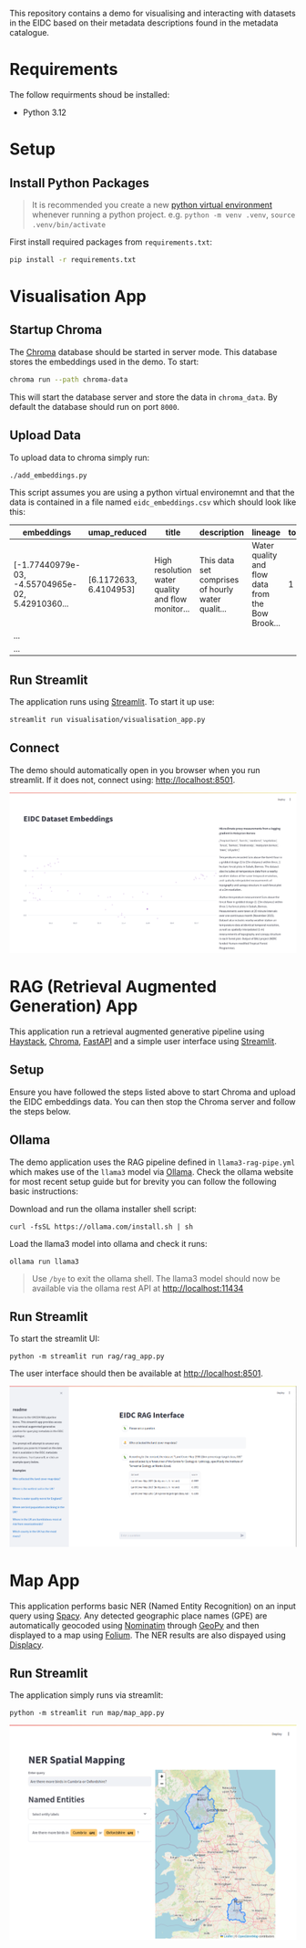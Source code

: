 This repository contains a demo for visualising and interacting with datasets in the EIDC based on their metadata descriptions found in the metadata catalogue.

# Requirements
The follow requirments shoud be installed:
- Python 3.12

# Setup
## Install Python Packages
> It is recommended you create a new [python virtual environment](https://docs.python.org/3/library/venv.html) whenever running a python project. e.g. `python -m venv .venv`, `source .venv/bin/activate`

First install required packages from `requirements.txt`:
```bash
pip install -r requirements.txt
```

# Visualisation App
## Startup Chroma
The [Chroma](https://www.trychroma.com/) database should be started in server mode. This database stores the embeddings used in the demo. To start:
```bash
chroma run --path chroma-data
```
This will start the database server and store the data in `chroma_data`. By default the database should run on port `8000`.

## Upload Data
To upload data to chroma simply run:
```bash
./add_embeddings.py
```
This script assumes you are using a python virtual environemnt and that the data is contained in a file named `eidc_embeddings.csv` which should look like this:

| embeddings | umap_reduced | title | description | lineage | topic_number | topic_keywords |
| ---------- | ------------ | ----- | ----------- | ------- | ------------ | -------------- |
| [-1.77440979e-03, -4.55704965e-02, 5.42910360... | [6.1172633, 6.4104953] | High resolution water quality and flow monitor... | This data set comprises of hourly water qualit... | Water quality and flow data from the Bow Brook... | 1 | ['water samples', 'catchment', 'catchments', '... |
| ...        |              |       |             |         |              |                |
| ...        |              |       |             |         |              |                |


## Run Streamlit
The application runs using [Streamlit](https://streamlit.io/). To start it up use:
```bash
streamlit run visualisation/visualisation_app.py
```

## Connect
The demo should automatically open in you browser when you run streamlit. If it does not, connect using: [http://localhost:8501](http://localhost:8501).

![Embeddings Visualisation](/docs/img/viz.png)

# RAG (Retrieval Augmented Generation) App
This application run a retrieval augmented generative pipeline using [Haystack](https://haystack.deepset.ai/), [Chroma](https://www.trychroma.com/), [FastAPI](https://fastapi.tiangolo.com/) and a simple user interface using [Streamlit](https://streamlit.io/).

## Setup
Ensure you have followed the steps listed above to start Chroma and upload the EIDC embeddings data. You can then stop the Chroma server and follow the steps below.

## Ollama
The demo application uses the RAG pipeline defined in `llama3-rag-pipe.yml` which makes use of the `llama3` model via [Ollama](https://ollama.com/). Check the ollama website for most recent setup guide but for brevity you can follow the following basic instructions:

Download and run the ollama installer shell script:
```shell
curl -fsSL https://ollama.com/install.sh | sh
```
Load the llama3 model into ollama and check it runs:
```shell
ollama run llama3
```
> Use `/bye` to exit the ollama shell.
The llama3 model should now be available via the ollama rest API at [http://localhost:11434](http://localhost:11434)

## Run Streamlit
To start the streamlit UI:
```shell
python -m streamlit run rag/rag_app.py
```

The user interface should then be available at [http://localhost:8501](http://localhost:8501).

![RAG User Interface](/docs/img/rag.png)

# Map App
This application performs basic NER (Named Entity Recognition) on an input query using [Spacy](https://spacy.io/). Any detected geographic place names (GPE) are automatically geocoded using [Nominatim](https://nominatim.org/) through [GeoPy](https://geopy.readthedocs.io/) and then displayed to a map using [Folium](https://python-visualization.github.io/folium). The NER results are also dispayed using [Displacy](https://demos.explosion.ai/displacy).

## Run Streamlit
The application simply runs via streamlit:
```shell
python -m streamlit run map/map_app.py
```
![NER Mapping UI](/docs/img/map_app.png)